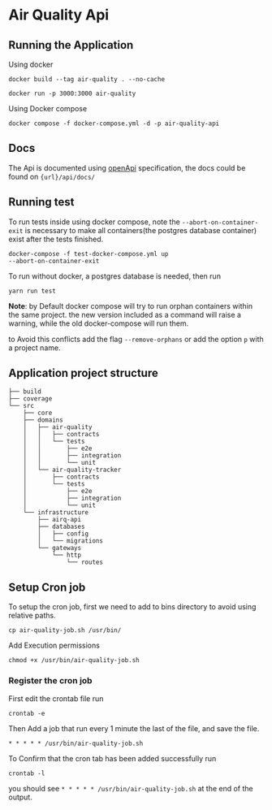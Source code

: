 # Air Quality Api

## Running the Application

Using docker

    docker build --tag air-quality . --no-cache

    docker run -p 3000:3000 air-quality

Using Docker compose 

    docker compose -f docker-compose.yml -d -p air-quality-api

## Docs

The Api is documented using [openApi]([https://](https://swagger.io/specification/)) specification, the docs could be found on `{url}/api/docs/`

## Running test

To run tests inside using docker compose, note the `--abort-on-container-exit` is necessary to make all containers(the postgres database container) exist after the tests finished.

    docker-compose -f test-docker-compose.yml up 
    --abort-on-container-exit

To run without docker, a postgres database is needed, then run 

    yarn run test

**Note**: by Default docker compose will try to run orphan containers within the same project. the new version included as a command will raise a warning, while the old docker-compose will run them.

to Avoid this conflicts add the flag `--remove-orphans` or add the option `p` with a project name.

## Application project structure

```
├── build
├── coverage
└── src
    ├── core
    ├── domains
    │   ├── air-quality
    │   │   ├── contracts
    │   │   └── tests
    │   │       ├── e2e
    │   │       ├── integration
    │   │       └── unit
    │   └── air-quality-tracker
    │       ├── contracts
    │       └── tests
    │           ├── e2e
    │           ├── integration
    │           └── unit
    └── infrastructure
        ├── airq-api
        ├── databases
        │   ├── config
        │   └── migrations
        └── gateways
            └── http
                └── routes

```


## Setup Cron job

To setup the cron job, first we need to add to bins directory to avoid using relative paths.

    cp air-quality-job.sh /usr/bin/

Add Execution permissions

    chmod +x /usr/bin/air-quality-job.sh

### Register the cron job

First edit the crontab file run

    crontab -e

Then Add a job that run every 1 minute the last of the file, and save the file.

    * * * * * /usr/bin/air-quality-job.sh

To Confirm that the cron tab has been added successfully run

    crontab -l

you should see `* * * * * /usr/bin/air-quality-job.sh` at the end of the output.
